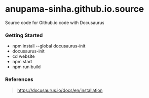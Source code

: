 # anupama-sinha.github.io.source
Source code for Github.io code with Docusaurus

### Getting Started
* npm install --global docusaurus-init
* docusaurus-init
* cd website
* npm start
* npm run build

### References
> https://docusaurus.io/docs/en/installation
